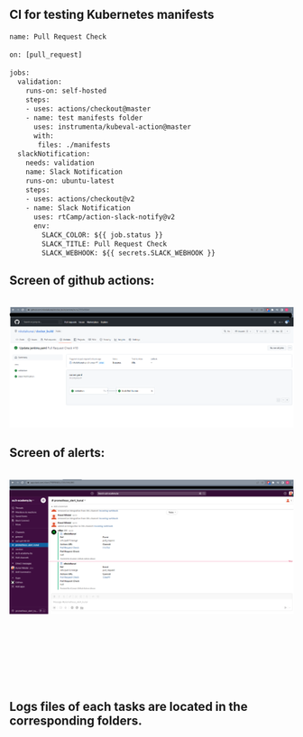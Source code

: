 ## CI for testing Kubernetes manifests

```
name: Pull Request Check

on: [pull_request]

jobs:
  validation:
    runs-on: self-hosted
    steps:
    - uses: actions/checkout@master
    - name: test manifests folder
      uses: instrumenta/kubeval-action@master
      with: 
       files: ./manifests
  slackNotification:
    needs: validation
    name: Slack Notification
    runs-on: ubuntu-latest
    steps:
    - uses: actions/checkout@v2
    - name: Slack Notification
      uses: rtCamp/action-slack-notify@v2
      env:
        SLACK_COLOR: ${{ job.status }}
        SLACK_TITLE: Pull Request Check
        SLACK_WEBHOOK: ${{ secrets.SLACK_WEBHOOK }}
```

## Screen of github actions:
<br>![./kubeval/git_actions.png](./kubeval/git_actions.png)


## Screen of alerts:
<br>![./kubeval/slack.png](./kubeval/slack.png)
<br>
<br>
<br>
<br>
<br>
<br>
<br>
<br>

## Logs files of each tasks are located in the corresponding folders.